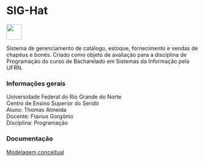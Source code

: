 # SIG-Hat

<img src="https://cdn.jsdelivr.net/gh/devicons/devicon/icons/c/c-original.svg" width="40px" height="40px"/>

Sistema de gerenciamento de catálogo, estoque, fornecimento e vendas de chapéus e bonés. Criado como objeto de avaliação para a disciplina de Programação do curso de Bacharelado em Sistemas da Informação pela UFRN.

### Informações gerais

<p>Universidade Federal do Rio Grande do Norte<br/>
Centro de Ensino Superior do Seridó<br/>
Aluno: Thomas Almeida<br/>
Docente: Flavius Gorgônio<br/>
Disciplina: Programação<br/></p>

### Documentação

[Modelagem conceitual](docs/mod_conceitual.pdf)
